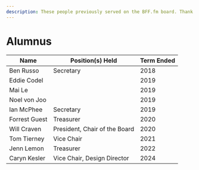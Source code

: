 ```yaml
---
description: These people previously served on the BFF.fm board. Thank you.
---
```


# Alumnus

| Name          | Position(s) Held              | Term Ended |
| ------------- | ----------------------------- | ---------- |
| Ben Russo     | Secretary                     | 2018       |
| Eddie Codel   |                               | 2019       |
| Mai Le        |                               | 2019       |
| Noel von Joo  |                               | 2019       |
| Ian McPhee    | Secretary                     | 2019       |
| Forrest Guest | Treasurer                     | 2020       |
| Will Craven   | President, Chair of the Board | 2020       |
| Tom Tierney   | Vice Chair                    | 2021       |
| Jenn Lemon    | Treasurer                     | 2022       |
| Caryn Kesler  | Vice Chair, Design Director   | 2024       |

